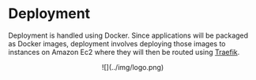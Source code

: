 # Deployment

Deployment is handled using Docker. Since applications will be packaged as Docker images, deployment involves deploying those images to instances on Amazon Ec2 where they will then be routed using [Traefik](https://docs.traefik.io/).

<center id="footer">
  ![](../img/logo.png)
</center>
